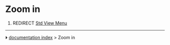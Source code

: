 # Zoom in
1.  REDIRECT [Std View Menu](Std_View_Menu.md)



---
⏵ [documentation index](../README.md) > Zoom in
